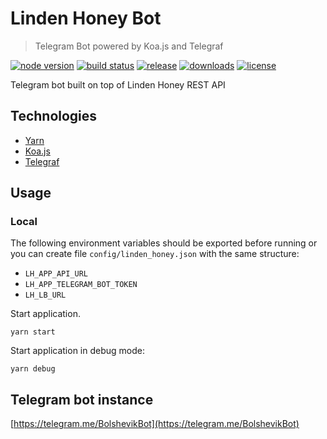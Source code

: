 # Linden Honey Bot

> Telegram Bot powered by Koa.js and Telegraf

[![node version][node-image]][node-url]
[![build status][travis-image]][travis-url]
[![release][release-image]][release-url]
[![downloads][downloads-image]][release-url]
[![license][license-image]][license-url]

[node-image]: https://img.shields.io/badge/node-7.6.x-brightgreen.svg?style=flat-square
[node-url]: https://nodejs.org/en/download/
[release-image]: https://img.shields.io/github/release/linden-honey/linden-honey-bot.svg?style=flat-square
[release-url]: https://github.com/linden-honey/linden-honey-bot/releases
[downloads-image]: https://img.shields.io/github/downloads/linden-honey/linden-honey-bot/latest/total.svg?style=flat-square
[downloads-url]: https://github.com/linden-honey/linden-honey-bot/releases
[travis-image]: https://img.shields.io/travis/linden-honey/linden-honey-bot/master.svg?style=flat-square
[travis-url]: https://travis-ci.org/linden-honey/linden-honey
[license-image]: https://img.shields.io/github/license/mashape/apistatus.svg?style=flat-square
[license-url]: https://github.com/linden-honey/linden-honey-bot/blob/master/LICENSE

Telegram bot built on top of Linden Honey REST API

## Technologies

* [Yarn](https://yarnpkg.com/lang/en/)
* [Koa.js](https://koajs.com/)
* [Telegraf](http://telegraf.js.org/)

## Usage

### Local

The following environment variables should be exported before running or you can create file `config/linden_honey.json` with the same structure:
* `LH_APP_API_URL`
* `LH_APP_TELEGRAM_BOT_TOKEN`
* `LH_LB_URL`

Start application.
```
yarn start
```

Start application in debug mode:
```
yarn debug
```

## Telegram bot instance

[https://telegram.me/BolshevikBot](https://telegram.me/BolshevikBot)
